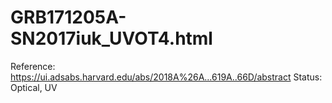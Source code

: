# GRB171205A-SN2017iuk_UVOT4.html

Reference: https://ui.adsabs.harvard.edu/abs/2018A%26A...619A..66D/abstract
Status: Optical, UV